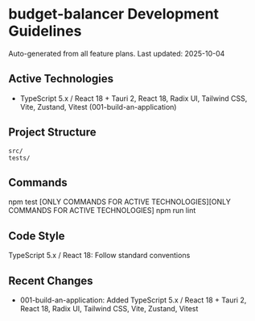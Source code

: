 # budget-balancer Development Guidelines

Auto-generated from all feature plans. Last updated: 2025-10-04

## Active Technologies
- TypeScript 5.x / React 18 + Tauri 2, React 18, Radix UI, Tailwind CSS, Vite, Zustand, Vitest (001-build-an-application)

## Project Structure
```
src/
tests/
```

## Commands
npm test [ONLY COMMANDS FOR ACTIVE TECHNOLOGIES][ONLY COMMANDS FOR ACTIVE TECHNOLOGIES] npm run lint

## Code Style
TypeScript 5.x / React 18: Follow standard conventions

## Recent Changes
- 001-build-an-application: Added TypeScript 5.x / React 18 + Tauri 2, React 18, Radix UI, Tailwind CSS, Vite, Zustand, Vitest

<!-- MANUAL ADDITIONS START -->
<!-- MANUAL ADDITIONS END -->